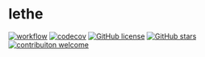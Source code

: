 # lethe

[![workflow](https://github.com/kuoss/lethe/actions/workflows/pr-workflow.yml/badge.svg)](https://github.com/kuoss/lethe/actions)
[![codecov](https://codecov.io/gh/kuoss/lethe/branch/main/graph/badge.svg?token=EXPE6OS8HJ)](https://codecov.io/gh/kuoss/lethe)
[![GitHub license](https://img.shields.io/github/license/kuoss/lethe.svg)](https://github.com/kuoss/lethe/blob/main/LICENSE)
[![GitHub stars](https://img.shields.io/github/stars/kuoss/lethe.svg)](https://github.com/kuoss/lethe/stargazers)
[![contribuiton welcome](https://img.shields.io/badge/contributions-welcome-orange.svg)](https://github.com/kuoss/lethe/blob/main/CONTRIBUTING.md)
